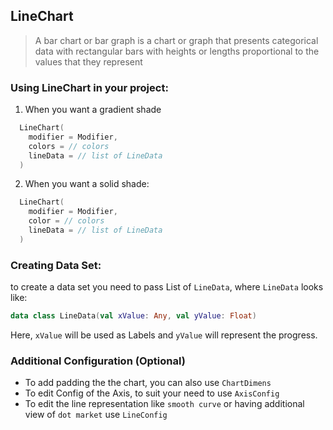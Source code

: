 ## LineChart

> A bar chart or bar graph is a chart or graph that presents categorical data with rectangular bars with heights or lengths proportional to the values that they represent

### Using LineChart in your project:

1. When you want a gradient shade

```kotlin
  LineChart(
    modifier = Modifier,
    colors = // colors
    lineData = // list of LineData 
  )
```

2. When you want a solid shade:

```kotlin
  LineChart(
    modifier = Modifier,
    color = // colors
    lineData = // list of LineData 
  )
```

### Creating Data Set:

to create a data set you need to pass List of `LineData`, where `LineData` looks like:
```kotlin
data class LineData(val xValue: Any, val yValue: Float)
```
Here, `xValue` will be used as Labels and `yValue` will represent the progress.

### Additional Configuration (Optional)
- To add padding the the chart, you can also use `ChartDimens`
- To edit Config of the Axis, to suit your need to use `AxisConfig`
- To edit the line representation like `smooth curve` or having additional view of `dot market`  use `LineConfig`
